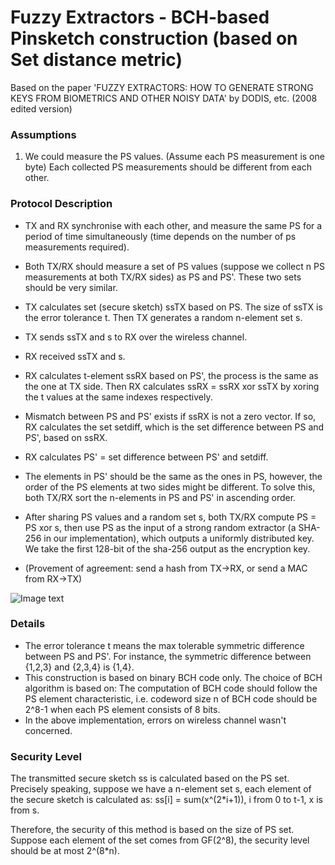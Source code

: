 # Fuzzy Extractors - BCH-based Pinsketch construction (based on Set distance metric)

Based on the paper 'FUZZY EXTRACTORS: HOW TO GENERATE STRONG KEYS FROM BIOMETRICS AND OTHER NOISY DATA' by DODIS, etc. (2008 edited version)

### Assumptions
1. We could measure the PS values. (Assume each PS measurement is one byte) Each collected PS measurements should be different from each other.

### Protocol Description

- TX and RX synchronise with each other, and measure the same PS for a period of time simultaneously (time depends on the number of ps measurements required).
- Both TX/RX should measure a set of PS values (suppose we collect n PS measurements at both TX/RX sides) as PS and PS'. These two sets should be very similar. 
- TX calculates set (secure sketch) ssTX based on PS. The size of ssTX is the error tolerance t. Then TX generates a random n-element set s. 
- TX sends ssTX and s to RX over the wireless channel.
- RX received ssTX and s. 
- RX calculates t-element ssRX based on PS', the process is the same as the one at TX side. Then RX calculates ssRX = ssRX xor ssTX by xoring the t values at the same indexes respectively.
- Mismatch between PS and PS' exists if ssRX is not a zero vector. If so, RX calculates the set setdiff, which is the set difference between PS and PS', based on ssRX.
- RX calculates PS' = set difference between PS' and setdiff. 
- The elements in PS' should be the same as the ones in PS, however, the order of the PS elements at two sides might be different. To solve this, both TX/RX sort the n-elements in PS and PS' in ascending order.
- After sharing PS values and a random set s, both TX/RX compute PS = PS xor s, then use PS as the input of a strong random extractor (a SHA-256 in our implementation), which outputs a uniformly distributed key. We take the first 128-bit of the sha-256 output as the encryption key.


- (Provement of agreement: send a hash from TX->RX, or send a MAC from RX->TX)

![Image text](https://github.com/MrZMN/Implementation-of-PS-based-key-distribution-methods/blob/master/images/Pinsketchextractor.png)

### Details

- The error tolerance t means the max tolerable symmetric difference between PS and PS'. For instance, the symmetric difference between {1,2,3} and {2,3,4} is {1,4}.
- This construction is based on binary BCH code only. The choice of BCH algorithm is based on: The computation of BCH code should follow the PS element characteristic, i.e. codeword size n of BCH code should be 2^8-1 when each PS element consists of 8 bits. 
- In the above implementation, errors on wireless channel wasn't concerned.

### Security Level

The transmitted secure sketch ss is calculated based on the PS set. Precisely speaking, suppose we have a n-element set s, each element of the secure sketch is calculated as: ss[i] = sum(x^(2\*i+1)), i from 0 to t-1, x is from s.

Therefore, the security of this method is based on the size of PS set. Suppose each element of the set comes from GF(2^8), the security level should be at most 2^(8\*n).
